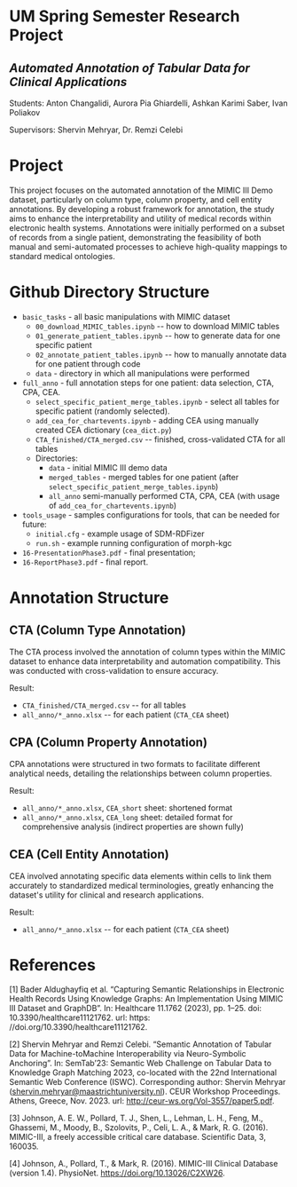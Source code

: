 # UM Spring Semester Research Project
## _Automated Annotation of Tabular Data for Clinical Applications_

Students: Anton Changalidi, Aurora Pia Ghiardelli, Ashkan Karimi Saber, Ivan Poliakov

Supervisors: Shervin Mehryar, Dr. Remzi Celebi

# Project

This project focuses on the automated annotation of the MIMIC III Demo dataset, particularly on column type, column property, and cell entity annotations. By developing a robust framework for annotation, the study aims to enhance the interpretability and utility of medical records within electronic health systems. Annotations were initially performed on a subset of records from a single patient, demonstrating the feasibility of both manual and semi-automated processes to achieve high-quality mappings to standard medical ontologies. 

# Github Directory Structure

- `basic_tasks` - all basic manipulations with MIMIC dataset
    - `00_download_MIMIC_tables.ipynb` -- how to download MIMIC tables
    - `01_generate_patient_tables.ipynb` -- how to generate data for one specific patient
    - `02_annotate_patient_tables.ipynb` -- how to manually annotate data for one patient through code
    - `data` - directory in which all manipulations were performed
- `full_anno` - full annotation steps for one patient: data selection, CTA, CPA, CEA.
    - `select_specific_patient_merge_tables.ipynb` - select all tables for specific patient (randomly selected).
    - `add_cea_for_chartevents.ipynb` - adding CEA using manually created CEA dictionary (`cea_dict.py`)
    - `CTA_finished/CTA_merged.csv` -- finished, cross-validated CTA for all tables
    - Directories:
        - `data` - initial MIMIC III demo data
        - `merged_tables` - merged tables for one patient (after `select_specific_patient_merge_tables.ipynb`)
        - `all_anno` semi-manually performed CTA, CPA, CEA (with usage of `add_cea_for_chartevents.ipynb`)
- `tools_usage` - samples configurations for tools, that can be needed for future:
    - `initial.cfg` - example usage of SDM-RDFizer
    - `run.sh` - example running configuration of morph-kgc
- `16-PresentationPhase3.pdf` - final presentation;
- `16-ReportPhase3.pdf` - final report.

# Annotation Structure

## CTA (Column Type Annotation)
The CTA process involved the annotation of column types within the MIMIC dataset to enhance data interpretability and automation compatibility. This was conducted with cross-validation to ensure accuracy.

Result:
- `CTA_finished/CTA_merged.csv` -- for all tables
- `all_anno/*_anno.xlsx` -- for each patient (`CTA_CEA` sheet)

## CPA (Column Property Annotation)
CPA annotations were structured in two formats to facilitate different analytical needs, detailing the relationships between column properties.

Result:
- `all_anno/*_anno.xlsx`, `CEA_short` sheet: shortened format
- `all_anno/*_anno.xlsx`, `CEA_long` sheet: detailed format for comprehensive analysis (indirect properties are shown fully)

## CEA (Cell Entity Annotation)
CEA involved annotating specific data elements within cells to link them accurately to standardized medical terminologies, greatly enhancing the dataset's utility for clinical and research applications.

Result:
- `all_anno/*_anno.xlsx` -- for each patient (`CTA_CEA` sheet)


# References


[1] Bader Aldughayfiq et al. “Capturing Semantic Relationships in Electronic Health Records
Using Knowledge Graphs: An Implementation Using MIMIC III Dataset and GraphDB”.
In: Healthcare 11.1762 (2023), pp. 1–25. doi: 10.3390/healthcare11121762. url: https:
//doi.org/10.3390/healthcare11121762.

[2] Shervin Mehryar and Remzi Celebi. “Semantic Annotation of Tabular Data for Machine-toMachine Interoperability via Neuro-Symbolic Anchoring”. In: SemTab’23: Semantic Web
Challenge on Tabular Data to Knowledge Graph Matching 2023, co-located with the 22nd
International Semantic Web Conference (ISWC). Corresponding author: Shervin Mehryar
(shervin.mehryar@maastrichtuniversity.nl). CEUR Workshop Proceedings. Athens, Greece,
Nov. 2023. url: http://ceur-ws.org/Vol-3557/paper5.pdf.

[3] Johnson, A. E. W., Pollard, T. J., Shen, L., Lehman, L. H., Feng, M., Ghassemi, M., Moody, B., Szolovits, P., Celi, L. A., & Mark, R. G. (2016). MIMIC-III, a freely accessible critical care database. Scientific Data, 3, 160035.

[4] Johnson, A., Pollard, T., & Mark, R. (2016). MIMIC-III Clinical Database (version 1.4). PhysioNet. https://doi.org/10.13026/C2XW26.

